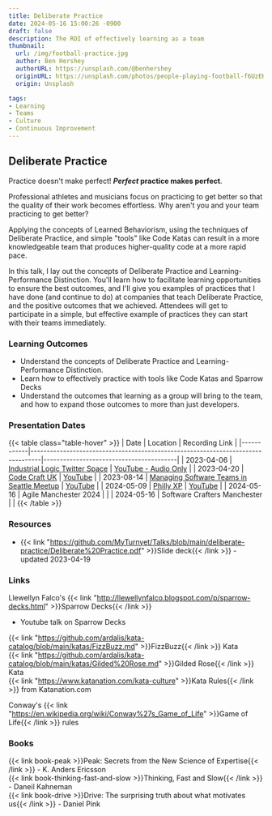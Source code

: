 ```yaml
---
title: Deliberate Practice
date: 2024-05-16 15:00:26 -0900
draft: false
description: The ROI of effectively learning as a team
thumbnail:
  url: /img/football-practice.jpg
  author: Ben Hershey
  authorURL: https://unsplash.com/@benhershey
  originURL: https://unsplash.com/photos/people-playing-football-f6UzEHe5qf4
  origin: Unsplash

tags:
- Learning
- Teams
- Culture
- Continuous Improvement
---
```

## Deliberate Practice

Practice doesn't make perfect! ***Perfect* practice makes perfect**.

Professional athletes and musicians focus on practicing to get better so that the quality of their work becomes
effortless. Why aren't you and your team practicing to get better?

Applying the concepts of Learned Behaviorism, using the techniques of Deliberate Practice, and simple "tools" like Code
Katas can result in a more knowledgeable team that produces higher-quality code at a more rapid pace.

In this talk, I lay out the concepts of Deliberate Practice and Learning-Performance Distinction. You'll learn how to
facilitate learning opportunities to ensure the best outcomes, and I'll give you examples of practices that I have
done (and continue to do) at companies that teach Deliberate Practice, and the positive outcomes that we achieved. Attendees
will get to participate in a simple, but effective example of practices they can start with their teams immediately.

### Learning Outcomes
- Understand the concepts of Deliberate Practice and Learning-Performance Distinction.
- Learn how to effectively practice with tools like Code Katas and Sparrow Decks
- Understand the outcomes that learning as a group will bring to the team, and how to expand those outcomes to more than
  just developers.

### Presentation Dates
{{< table class="table-hover" >}}
| Date       | Location                                                                        | Recording Link                          |
|------------|---------------------------------------------------------------------------------|-----------------------------------------|
| 2023-04-06 | [Industrial Logic Twitter Space](https://twitter.com/IndustrialLogic)           | [YouTube - Audio Only](https://youtu.be/4htssaCZgq8) |
| 2023-04-20 | [Code Craft UK](https://www.codecraftuk.org/events/2023/04/deliberate-practice) | [YouTube](https://youtu.be/-IZ2cu191dA) |
| 2023-08-14 | [Managing Software Teams in Seattle Meetup](https://www.meetup.com/managing-software-teams-in-seattle/events/294060653/) | [YouTube](https://youtu.be/YEZSK9JqYT4) |
| 2024-05-09 | [Philly XP](https://www.meetup.com/PhillyXP/events/300473620) | [YouTube](https://youtu.be/L0Jmdo6m8_0) |
| 2024-05-16 | Agile Manchester 2024 | |
| 2024-05-16 | Software Crafters Manchester | |
{{< /table >}}

### Resources
- {{< link "https://github.com/MyTurnyet/Talks/blob/main/deliberate-practice/Deliberate%20Practice.pdf" >}}Slide deck{{< /link >}} - updated 2023-04-19

### Links
Llewellyn Falco's {{< link "http://llewellynfalco.blogspot.com/p/sparrow-decks.html" >}}Sparrow Decks{{< /link >}}
- Youtube talk on Sparrow Decks

{{< link "https://github.com/ardalis/kata-catalog/blob/main/katas/FizzBuzz.md" >}}FizzBuzz{{< /link >}} Kata  
{{< link "https://github.com/ardalis/kata-catalog/blob/main/katas/Gilded%20Rose.md" >}}Gilded Rose{{< /link >}} Kata  
{{< link "https://www.katanation.com/kata-culture" >}}Kata Rules{{< /link >}} from Katanation.com

Conway's {{< link "https://en.wikipedia.org/wiki/Conway%27s_Game_of_Life" >}}Game of Life{{< /link >}} rules

### Books

{{< link book-peak >}}Peak: Secrets from the New Science of Expertise{{< /link >}} - K. Anders Ericsson  
{{< link book-thinking-fast-and-slow >}}Thinking, Fast and Slow{{< /link >}} - Daneil Kahneman  
{{< link book-drive >}}Drive: The surprising truth about what motivates us{{< /link >}} - Daniel Pink
